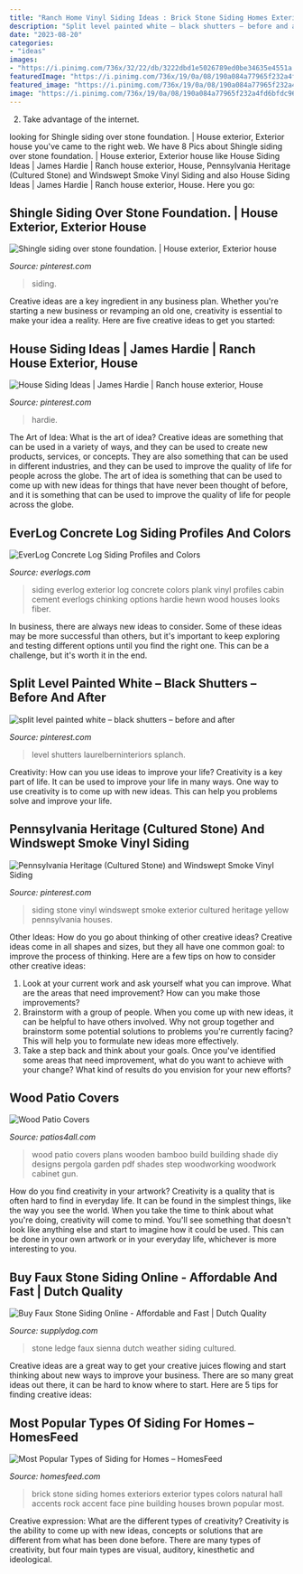```yaml
---
title: "Ranch Home Vinyl Siding Ideas : Brick Stone Siding Homes Exteriors Exterior Types Colors Natural Hall Accents Rock Accent Face Pine Building Houses Brown Popular Most"
description: "Split level painted white – black shutters – before and after"
date: "2023-08-20"
categories:
- "ideas"
images:
- "https://i.pinimg.com/736x/32/22/db/3222dbd1e5026789ed0be34635e4551a.jpg"
featuredImage: "https://i.pinimg.com/736x/19/0a/08/190a084a77965f232a4fd6bfdc96b9b9.jpg"
featured_image: "https://i.pinimg.com/736x/19/0a/08/190a084a77965f232a4fd6bfdc96b9b9.jpg"
image: "https://i.pinimg.com/736x/19/0a/08/190a084a77965f232a4fd6bfdc96b9b9.jpg"
---
```



2. Take advantage of the internet.

	

		
looking for Shingle siding over stone foundation. | House exterior, Exterior house you've came to the right web. We have 8 Pics about Shingle siding over stone foundation. | House exterior, Exterior house like House Siding Ideas | James Hardie | Ranch house exterior, House, Pennsylvania Heritage (Cultured Stone) and Windswept Smoke Vinyl Siding and also House Siding Ideas | James Hardie | Ranch house exterior, House. Here you go:
		
    
## Shingle Siding Over Stone Foundation. | House Exterior, Exterior House

<img loading=lazy src="https://i.pinimg.com/736x/27/f7/9a/27f79a0890a57716023e994f06f27172.jpg" onerror="this.onerror=null;this.src='https://tse1.mm.bing.net/th?id=OIP.ieGircu6QVyptWLEeaDTUgHaKi&amp;pid=15.1';" alt="Shingle siding over stone foundation. | House exterior, Exterior house">

_Source: pinterest.com_

>siding. 

	

Creative ideas are a key ingredient in any business plan. Whether you're starting a new business or revamping an old one, creativity is essential to make your idea a reality. Here are five creative ideas to get you started: 

    
## House Siding Ideas | James Hardie | Ranch House Exterior, House

<img loading=lazy src="https://i.pinimg.com/736x/32/22/db/3222dbd1e5026789ed0be34635e4551a.jpg" onerror="this.onerror=null;this.src='https://tse1.mm.bing.net/th?id=OIP.4B_Xj1AGE5oriAK-AxWtLgHaE8&amp;pid=15.1';" alt="House Siding Ideas | James Hardie | Ranch house exterior, House">

_Source: pinterest.com_

>hardie. 

	

The Art of Idea: What is the art of idea?
Creative ideas are something that can be used in a variety of ways, and they can be used to create new products, services, or concepts. They are also something that can be used in different industries, and they can be used to improve the quality of life for people across the globe. The art of idea is something that can be used to come up with new ideas for things that have never been thought of before, and it is something that can be used to improve the quality of life for people across the globe.

    
## EverLog Concrete Log Siding Profiles And Colors

<img loading=lazy src="https://www.everlogs.com/wp-content/uploads/2015/05/10-Plank-2.jpg" onerror="this.onerror=null;this.src='https://tse2.mm.bing.net/th?id=OIP.tdWjnUovMq-mhcCOU2fVSAHaFj&amp;pid=15.1';" alt="EverLog Concrete Log Siding Profiles and Colors">

_Source: everlogs.com_

>siding everlog exterior log concrete colors plank vinyl profiles cabin cement everlogs chinking options hardie hewn wood houses looks fiber. 

	

In business, there are always new ideas to consider. Some of these ideas may be more successful than others, but it's important to keep exploring and testing different options until you find the right one. This can be a challenge, but it's worth it in the end.

    
## Split Level Painted White – Black Shutters – Before And After

<img loading=lazy src="https://i.pinimg.com/736x/95/65/b6/9565b67f337206083798ddbfeca86d6f.jpg" onerror="this.onerror=null;this.src='https://tse1.mm.bing.net/th?id=OIP.vrLACZqOWb2LRtTBclFhFAHaHt&amp;pid=15.1';" alt="split level painted white – black shutters – before and after">

_Source: pinterest.com_

>level shutters laurelberninteriors splanch. 

	

Creativity: How can you use ideas to improve your life?
Creativity is a key part of life. It can be used to improve your life in many ways. One way to use creativity is to come up with new ideas. This can help you problems solve and improve your life.

    
## Pennsylvania Heritage (Cultured Stone) And Windswept Smoke Vinyl Siding

<img loading=lazy src="https://i.pinimg.com/736x/19/0a/08/190a084a77965f232a4fd6bfdc96b9b9.jpg" onerror="this.onerror=null;this.src='https://tse4.mm.bing.net/th?id=OIP.IQFmwX8RRscOVlIh7ac9zgHaJ3&amp;pid=15.1';" alt="Pennsylvania Heritage (Cultured Stone) and Windswept Smoke Vinyl Siding">

_Source: pinterest.com_

>siding stone vinyl windswept smoke exterior cultured heritage yellow pennsylvania houses. 

	

Other Ideas: How do you go about thinking of other creative ideas?
Creative ideas come in all shapes and sizes, but they all have one common goal: to improve the process of thinking. Here are a few tips on how to consider other creative ideas:
1. Look at your current work and ask yourself what you can improve. What are the areas that need improvement? How can you make those improvements?
2. Brainstorm with a group of people. When you come up with new ideas, it can be helpful to have others involved. Why not group together and brainstorm some potential solutions to problems you're currently facing? This will help you to formulate new ideas more effectively.
3. Take a step back and think about your goals. Once you've identified some areas that need improvement, what do you want to achieve with your change? What kind of results do you envision for your new efforts?

    
## Wood Patio Covers

<img loading=lazy src="https://www.patios4all.com/uploads/images/Gallery/wood-patio-covers/wood-patio-cover-3.jpg" onerror="this.onerror=null;this.src='https://tse2.mm.bing.net/th?id=OIP.clVU0vJhJZ68O5Gx985L_gHaDc&amp;pid=15.1';" alt="Wood Patio Covers">

_Source: patios4all.com_

>wood patio covers plans wooden bamboo build building shade diy designs pergola garden pdf shades step woodworking woodwork cabinet gun. 

	

How do you find creativity in your artwork?
Creativity is a quality that is often hard to find in everyday life. It can be found in the simplest things, like the way you see the world. When you take the time to think about what you're doing, creativity will come to mind. You'll see something that doesn't look like anything else and start to imagine how it could be used. This can be done in your own artwork or in your everyday life, whichever is more interesting to you.

    
## Buy Faux Stone Siding Online - Affordable And Fast | Dutch Quality

<img loading=lazy src="https://www.supplydog.com/media/catalog/product/d/u/dutch-quality-sienna-weather-ledge-cultured-faux-stone-siding-sample-01.jpg" onerror="this.onerror=null;this.src='https://tse4.mm.bing.net/th?id=OIP.8AoIjtstYMVmSDdgwNJiagHaHa&amp;pid=15.1';" alt="Buy Faux Stone Siding Online - Affordable and Fast | Dutch Quality">

_Source: supplydog.com_

>stone ledge faux sienna dutch weather siding cultured. 

	

Creative ideas are a great way to get your creative juices flowing and start thinking about new ways to improve your business. There are so many great ideas out there, it can be hard to know where to start. Here are 5 tips for finding creative ideas:

    
## Most Popular Types Of Siding For Homes – HomesFeed

<img loading=lazy src="https://homesfeed.com/wp-content/uploads/2015/09/brown-brick-with-stone-home-siding-natural-brick-with-stone-home-siding-classic-elegant-house-green-plants.jpg" onerror="this.onerror=null;this.src='https://tse1.mm.bing.net/th?id=OIP.EnDoW9cybnRCNkkNZHgdUwHaJ4&amp;pid=15.1';" alt="Most Popular Types of Siding for Homes – HomesFeed">

_Source: homesfeed.com_

>brick stone siding homes exteriors exterior types colors natural hall accents rock accent face pine building houses brown popular most. 

	

Creative expression: What are the different types of creativity?
Creativity is the ability to come up with new ideas, concepts or solutions that are different from what has been done before. There are many types of creativity, but four main types are visual, auditory, kinesthetic and ideological.


